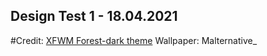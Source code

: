 ## Design Test 1 - 18.04.2021

#Credit:
[XFWM Forest-dark theme](https://www.gnome-look.org/p/1350789/)
Wallpaper: Malternative_
